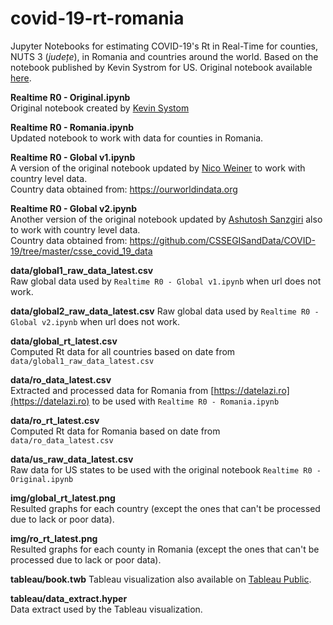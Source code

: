 # covid-19-rt-romania #

Jupyter Notebooks for estimating COVID-19's Rt in Real-Time for counties, NUTS 3 (*județe*), in Romania and countries around the world. Based on the notebook published by Kevin Systrom for US. Original notebook available [here](https://github.com/k-sys/covid-19).

**Realtime R0 - Original.ipynb**  
Original notebook created by [Kevin Systom](https://github.com/k-sys/covid-19)

**Realtime R0 - Romania.ipynb**  
Updated notebook to work with data for counties in Romania.

**Realtime R0 - Global v1.ipynb**  
A version of the original notebook updated by [Nico Weiner](https://github.com/NicoWeiner/covid-19) to work with country level data.   
Country data obtained from: https://ourworldindata.org

**Realtime R0 - Global v2.ipynb**  
Another version of the original notebook updated by [Ashutosh Sanzgiri](https://github.com/sanzgiri/covid-19/) also to work with country level data.  
Country data obtained from: https://github.com/CSSEGISandData/COVID-19/tree/master/csse_covid_19_data

**data/global1_raw_data_latest.csv**  
Raw global data used by ```Realtime R0 - Global v1.ipynb``` when url does not work.

**data/global2_raw_data_latest.csv**
Raw global data used by ```Realtime R0 - Global v2.ipynb``` when url does not work.

**data/global_rt_latest.csv**  
Computed Rt data for all countries based on date from ```data/global1_raw_data_latest.csv```

**data/ro_data_latest.csv**  
Extracted and processed data for Romania from [https://datelazi.ro](https://datelazi.ro)  to be used with ```Realtime R0 - Romania.ipynb```

**data/ro_rt_latest.csv**  
Computed Rt data for Romania based on date from ```data/ro_data_latest.csv```

**data/us_raw_data_latest.csv**  
Raw data for US states to be used with the original notebook ```Realtime R0 - Original.ipynb```

**img/global_rt_latest.png**  
Resulted graphs for each country (except the ones that can't be processed due to lack or poor data).

**img/ro_rt_latest.png**  
Resulted graphs for each county in Romania (except the ones that can't be processed due to lack or poor data).

**tableau/book.twb**
Tableau visualization also available on [Tableau Public](https://public.tableau.com/views/book_15874671877920/Romnia?:display_count=y&publish=yes&:origin=viz_share_link).  

**tableau/data_extract.hyper**  
Data extract used by the Tableau visualization.
